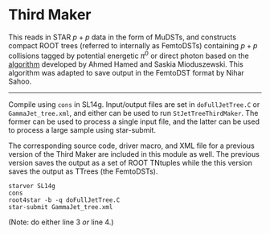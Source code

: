 # Third Maker

This reads in STAR $p+p$ data in the form of MuDSTs, and constructs compact ROOT trees (referred to internally as FemtoDSTs) containing $p+p$ collisions tagged by potential energetic $\pi^{0}$ or direct photon based on the [algorithm](https://doi.org/10.1103/PhysRevC.82.034909) developed by Ahmed Hamed and Saskia Mioduszewski. This algorithm was adapted to save output in the FemtoDST format by Nihar Sahoo.

---

Compile using `cons` in SL14g. Input/output files are set in `doFullJetTree.C` or `GammaJet_tree.xml`, and either can be used to run `StJetTreeThirdMaker`. The former can be used to process a single input file, and the latter can be used to process a large sample using star-submit.

The corresponding source code, driver macro, and XML file for a previous version of the Third Maker are included in this module as well. The previous version saves the output as a set of ROOT TNtuples while the this version saves the output as TTrees (the FemtoDSTs).

```
starver SL14g
cons
root4star -b -q doFullJetTree.C
star-submit GammaJet_tree.xml
```

(Note: do either line 3 *or* line 4.)
